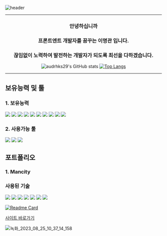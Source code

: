 ![header](https://capsule-render.vercel.app/api?type=waving&color=999999&fontColor=ffffff&height=300&section=header&animation=scaleIn&text=audrhks29's%20Hub&fontSize=60&fontAlignY=38&desc=프론트엔드%20개발자를%20꿈꾸는%20이명관%20입니다&descAlignY=52&descAlign=55)

---
### <p align="center">안녕하십니까</p>
### <p align="center">프론트엔트 개발자를 꿈꾸는 이명관 입니다.</p>
### <p align="center">끊임없이 노력하여 발전하는 개발자가 되도록 최선을 다하겠습니다.</p>
<div align="center">
  
![audrhks29's GitHub stats](https://github-readme-stats.vercel.app/api?username=audrhks29&hide=stars&locale=kr&show_icons=true&theme=transparent)
[![Top Langs](https://github-readme-stats.vercel.app/api/top-langs/?username=audrhks29&layout=compact)](https://github.com/audrhks29/github-readme-stats)
</div>

---
## 보유능력 및 툴
### 1. 보유능력
<img src="https://img.shields.io/badge/HTML5-E34F26?style=flat-square&logo=HTML5&logoColor=white"> <img src="https://img.shields.io/badge/CSS3-1572B6?style=flat-square&logo=HTML5&logoColor=white"> <img src="https://img.shields.io/badge/JavaScript-F7DF1E?style=flat-square&logo=javascript&logoColor=black"> <img src="https://img.shields.io/badge/Vite-646CFF?style=flat-square&logo=vite&logoColor=white"> <img src="https://img.shields.io/badge/React-61DAFB?style=flat-square&logo=react&logoColor=black"> <img src="https://img.shields.io/badge/Sass-CC6699?style=flat-square&logo=Sass&logoColor=white"> <img src="https://img.shields.io/badge/Redux-764ABC?style=flat-square&logo=Redux&logoColor=white"> <img src="https://img.shields.io/badge/Axios-5A29E4?style=flat-square&logo=Axios&logoColor=white"> <img src="https://img.shields.io/badge/Styled_Components-DB7093?style=flat-square&logo=styledcomponents&logoColor=white"> <img src="https://img.shields.io/badge/Next.js-000000?style=flat-square&logo=nextdotjs&logoColor=white"> 
### 2. 사용가능 툴
<img src="https://img.shields.io/badge/Figma-F24E1E?style=flat-square&logo=Figma&logoColor=white"> <img src="https://img.shields.io/badge/Adobe_Photoshop-31A8FF?style=flat-square&logo=adobephotoshop&logoColor=black"> <img src="https://img.shields.io/badge/Slack-4A154B?style=flat-square&logo=Slack&logoColor=white"> 

## 포트폴리오

### 1. Mancity

### 사용된 기술
<img src="https://img.shields.io/badge/Vite-646CFF?style=flat-square&logo=vite&logoColor=white"> <img src="https://img.shields.io/badge/React-61DAFB?style=flat-square&logo=react&logoColor=black"> <img src="https://img.shields.io/badge/JavaScript-F7DF1E?style=flat-square&logo=javascript&logoColor=black"> <img src="https://img.shields.io/badge/Sass-CC6699?style=flat-square&logo=Sass&logoColor=white"> <img src="https://img.shields.io/badge/Redux-764ABC?style=flat-square&logo=Redux&logoColor=white"> <img src="https://img.shields.io/badge/Axios-5A29E4?style=flat-square&logo=Axios&logoColor=white"> <img src="https://img.shields.io/badge/styled_components-DB7093?style=flat-square&logo=styledcomponents&logoColor=white">

[![Readme Card](https://github-readme-stats.vercel.app/api/pin/?username=audrhks29&repo=Mancity)](https://github.com/audrhks29/ManCity)

[사이트 바로가기](https://audrhks29.github.io/ManCity/dist/)

![녹화_2023_08_25_10_37_14_158](https://github.com/audrhks29/ManCity/assets/130128690/8e8f015d-7c90-478d-b373-e2d9993ec924)
